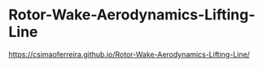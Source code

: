 # Rotor-Wake-Aerodynamics-Lifting-Line

https://csimaoferreira.github.io/Rotor-Wake-Aerodynamics-Lifting-Line/
